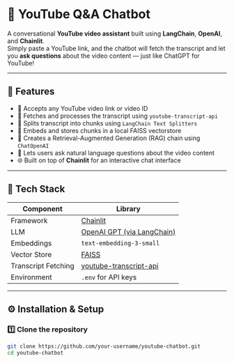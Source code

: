 # 🎥 YouTube Q&A Chatbot

A conversational **YouTube video assistant** built using **LangChain**, **OpenAI**, and **Chainlit**.  
Simply paste a YouTube link, and the chatbot will fetch the transcript and let you **ask questions** about the video content — just like ChatGPT for YouTube!

---

## 🚀 Features

- 🔗 Accepts any YouTube video link or video ID  
- 🧠 Fetches and processes the transcript using `youtube-transcript-api`  
- 🧩 Splits transcript into chunks using `LangChain Text Splitters`  
- 🧮 Embeds and stores chunks in a local FAISS vectorstore  
- 💬 Creates a Retrieval-Augmented Generation (RAG) chain using `ChatOpenAI`  
- 🤖 Lets users ask natural language questions about the video content  
- 🌐 Built on top of **Chainlit** for an interactive chat interface  

---

## 🧰 Tech Stack

| Component | Library |
|------------|----------|
| Framework | [Chainlit](https://docs.chainlit.io/) |
| LLM | [OpenAI GPT (via LangChain)](https://python.langchain.com/docs/integrations/llms/openai) |
| Embeddings | `text-embedding-3-small` |
| Vector Store | [FAISS](https://github.com/facebookresearch/faiss) |
| Transcript Fetching | [youtube-transcript-api](https://pypi.org/project/youtube-transcript-api/) |
| Environment | `.env` for API keys |

---

## ⚙️ Installation & Setup

### 1️⃣ Clone the repository
```bash
git clone https://github.com/your-username/youtube-chatbot.git
cd youtube-chatbot
